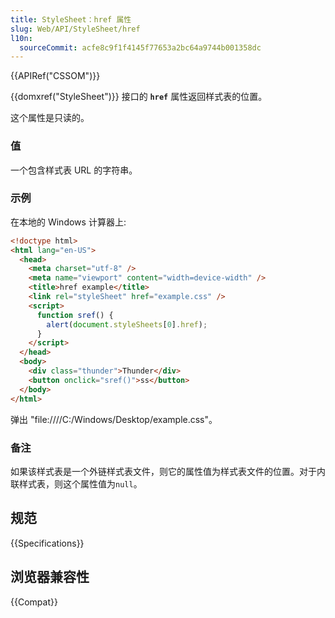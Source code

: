 ```yaml
---
title: StyleSheet：href 属性
slug: Web/API/StyleSheet/href
l10n:
  sourceCommit: acfe8c9f1f4145f77653a2bc64a9744b001358dc
---
```


{{APIRef("CSSOM")}}

{{domxref("StyleSheet")}} 接口的 **`href`** 属性返回样式表的位置。

这个属性是只读的。

### 值

一个包含样式表 URL 的字符串。

### 示例

在本地的 Windows 计算器上:

```html
<!doctype html>
<html lang="en-US">
  <head>
    <meta charset="utf-8" />
    <meta name="viewport" content="width=device-width" />
    <title>href example</title>
    <link rel="styleSheet" href="example.css" />
    <script>
      function sref() {
        alert(document.styleSheets[0].href);
      }
    </script>
  </head>
  <body>
    <div class="thunder">Thunder</div>
    <button onclick="sref()">ss</button>
  </body>
</html>
```

弹出 "file:////C:/Windows/Desktop/example.css"。

### 备注

如果该样式表是一个外链样式表文件，则它的属性值为样式表文件的位置。对于内联样式表，则这个属性值为`null`。

## 规范

{{Specifications}}

## 浏览器兼容性

{{Compat}}
